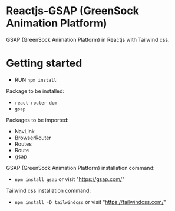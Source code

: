 
# Reactjs-GSAP (GreenSock Animation Platform)

GSAP (GreenSock Animation Platform) in Reactjs with Tailwind css.

# Getting started

- RUN ``` npm install ```

Package to be installed:
- ``` react-router-dom ```
- ``` gsap ```

Packages to be imported:
- NavLink
- BrowserRouter
- Routes
- Route
- gsap

GSAP (GreenSock Animation Platform) installation command:
- ``` npm install gsap ``` or visit "https://gsap.com/"

Tailwind css installation command:
- ``` npm install -D tailwindcss ``` or visit "https://tailwindcss.com/"
